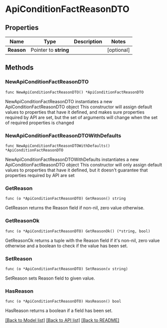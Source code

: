 # ApiConditionFactReasonDTO

## Properties

Name | Type | Description | Notes
------------ | ------------- | ------------- | -------------
**Reason** | Pointer to **string** |  | [optional] 

## Methods

### NewApiConditionFactReasonDTO

`func NewApiConditionFactReasonDTO() *ApiConditionFactReasonDTO`

NewApiConditionFactReasonDTO instantiates a new ApiConditionFactReasonDTO object
This constructor will assign default values to properties that have it defined,
and makes sure properties required by API are set, but the set of arguments
will change when the set of required properties is changed

### NewApiConditionFactReasonDTOWithDefaults

`func NewApiConditionFactReasonDTOWithDefaults() *ApiConditionFactReasonDTO`

NewApiConditionFactReasonDTOWithDefaults instantiates a new ApiConditionFactReasonDTO object
This constructor will only assign default values to properties that have it defined,
but it doesn't guarantee that properties required by API are set

### GetReason

`func (o *ApiConditionFactReasonDTO) GetReason() string`

GetReason returns the Reason field if non-nil, zero value otherwise.

### GetReasonOk

`func (o *ApiConditionFactReasonDTO) GetReasonOk() (*string, bool)`

GetReasonOk returns a tuple with the Reason field if it's non-nil, zero value otherwise
and a boolean to check if the value has been set.

### SetReason

`func (o *ApiConditionFactReasonDTO) SetReason(v string)`

SetReason sets Reason field to given value.

### HasReason

`func (o *ApiConditionFactReasonDTO) HasReason() bool`

HasReason returns a boolean if a field has been set.


[[Back to Model list]](../README.md#documentation-for-models) [[Back to API list]](../README.md#documentation-for-api-endpoints) [[Back to README]](../README.md)



